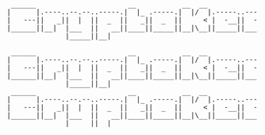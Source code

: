 <pre>
 ______                      __           __  __
|      |.----..--.--..-----.|  |_ .-----.|  |/  |.-----..-----..-----..-----..----.
|   ---||   _||  |  ||  _  ||   _||  _  ||     < |  -__||  -__||  _  ||  -__||   _|
|______||__|  |___  ||   __||____||_____||__|\__||_____||_____||   __||_____||__|
              |_____||__|                                      |__|
		  
 ______                      __           __  __
|      |.----..--.--..-----.|  |_ .-----.|  |/  |.-----..-----..-----..-----..----.
|   ---||   _||  |  ||  _  ||   _||  _  ||     < |  -__||  -__||  _  ||  -__||   _|
|______||__|  |___  ||   __||____||_____||__|\__||_____||_____||   __||_____||__|
              |_____||__|                                      |__|
 ______                      __           __  __
|      |.----..--.--..-----.|  |_ .-----.|  |/  |.-----..-----..-----..-----..----.
|   ---||   _||  |  ||  _  ||   _||  _  ||     < |  -__||  -__||  _  ||  -__||   _|
|______||__|  |___  ||   __||____||_____||__|\__||_____||_____||   __||_____||__|
              |_____||__|                                      |__|
</pre>